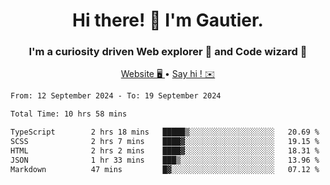 <h1 align="center">Hi there! 👋 I'm Gautier.</h1>
<h3 align="center">I'm a curiosity driven Web explorer 🚀 and Code wizard 🧙</h3>

<p align="center">
  <a href="https://xisabla.github.io/">Website 🖥️ </a> •
  <a href="mailto:xisabla.dev@gmail.com">Say hi ! ✉️</a>
</p>

<!--START_SECTION:waka-->

```txt
From: 12 September 2024 - To: 19 September 2024

Total Time: 10 hrs 58 mins

TypeScript        2 hrs 18 mins   █████▒░░░░░░░░░░░░░░░░░░░   20.69 %
SCSS              2 hrs 7 mins    ████▓░░░░░░░░░░░░░░░░░░░░   19.15 %
HTML              2 hrs 2 mins    ████▓░░░░░░░░░░░░░░░░░░░░   18.31 %
JSON              1 hr 33 mins    ███▒░░░░░░░░░░░░░░░░░░░░░   13.96 %
Markdown          47 mins         █▓░░░░░░░░░░░░░░░░░░░░░░░   07.12 %
```

<!--END_SECTION:waka-->
